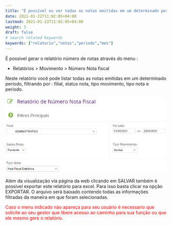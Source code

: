 ```yaml
---
title: "É possível eu ver todas as notas emitidas em um determinado período ?"
date: 2021-01-22T11:02:05+04:00
lastmod: 2021-01-22T11:02:05+04:00
weight: 3
draft: false
# search related keywords
keywords: ["relatorio","notas","periodo","mes"]
---
```


É possivel gerar o relatório número de notas através do menu :

- Relatórios > Movimento > Número Nota fiscal

Neste relatório você pode listar todas as notas emitidas em um determinado período, filtrando por : filial, status nota, tipo movimento, tipo nota e período.

![image example](relatorionumeronota.png "Relatorio Numero de Nota")

Além da visualização via página da web clicando em SALVAR também é possivel exportar este relatório para excel. Para isso basta clicar na opção EXPORTAR.
O arquivo será baixado contendo todas as informações filtradas da maneira em que foram selecionadas.

<div><font color="#FF0000">Caso o menu indicado não apareça para seu usuário é necessario que solicite ao seu gestor que libere acesso ao caminho para sua função ou que ele mesmo gere o relatório.</div></font>
